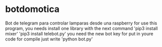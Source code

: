 # botdomotica
Bot de telegram para controlar lamparas desde una raspberry
for use this program, you needs install one library with the next command
'pip3 install mixer'
'pip3 install telebot.py'
you need the new bot key for put in youre code
for compile just write 'python bot.py'
